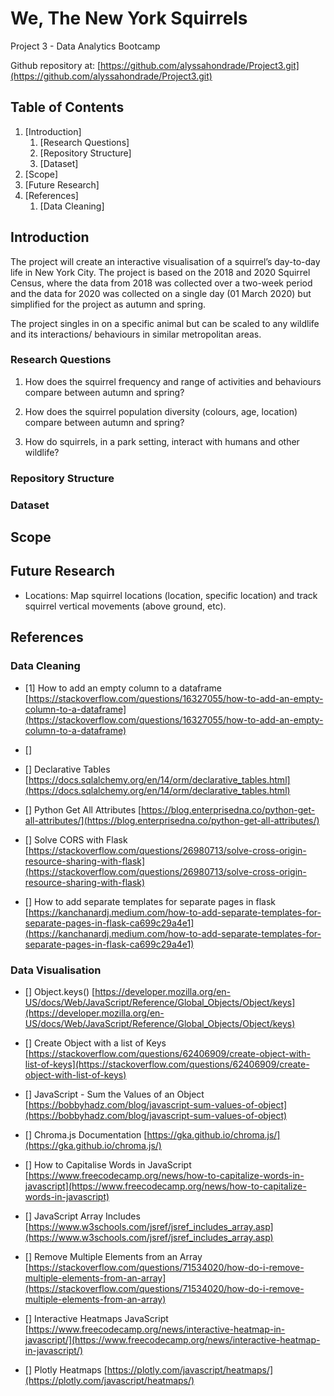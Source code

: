 # We, The New York Squirrels
Project 3 - Data Analytics Bootcamp

Github repository at: [https://github.com/alyssahondrade/Project3.git](https://github.com/alyssahondrade/Project3.git)


## Table of Contents
1. [Introduction]
    1. [Research Questions]
    2. [Repository Structure]
    3. [Dataset]
2. [Scope]
3. [Future Research]
4. [References]
    1. [Data Cleaning]


## Introduction
The project will create an interactive visualisation of a squirrel’s day-to-day life in New York City. The project is based on the 2018 and 2020 Squirrel Census, where the data from 2018 was collected over a two-week period and the data for 2020 was collected on a single day (01 March 2020) but simplified for the project as autumn and spring.

The project singles in on a specific animal but can be scaled to any wildlife and its interactions/ behaviours in similar metropolitan areas.

### Research Questions
1. How does the squirrel frequency and range of activities and behaviours compare between autumn and spring?

2. How does the squirrel population diversity (colours, age, location) compare between autumn and spring?

3. How do squirrels, in a park setting, interact with humans and other wildlife?


### Repository Structure


### Dataset


## Scope



## Future Research
- Locations: Map squirrel locations (location, specific location) and track squirrel vertical movements (above ground, etc).


## References

### Data Cleaning
- [1] How to add an empty column to a dataframe [https://stackoverflow.com/questions/16327055/how-to-add-an-empty-column-to-a-dataframe](https://stackoverflow.com/questions/16327055/how-to-add-an-empty-column-to-a-dataframe)

- []

- [] Declarative Tables [https://docs.sqlalchemy.org/en/14/orm/declarative_tables.html](https://docs.sqlalchemy.org/en/14/orm/declarative_tables.html)

- [] Python Get All Attributes [https://blog.enterprisedna.co/python-get-all-attributes/](https://blog.enterprisedna.co/python-get-all-attributes/)

- [] Solve CORS with Flask [https://stackoverflow.com/questions/26980713/solve-cross-origin-resource-sharing-with-flask](https://stackoverflow.com/questions/26980713/solve-cross-origin-resource-sharing-with-flask)

- [] How to add separate templates for separate pages in flask [https://kanchanardj.medium.com/how-to-add-separate-templates-for-separate-pages-in-flask-ca699c29a4e1](https://kanchanardj.medium.com/how-to-add-separate-templates-for-separate-pages-in-flask-ca699c29a4e1)

### Data Visualisation
- [] Object.keys() [https://developer.mozilla.org/en-US/docs/Web/JavaScript/Reference/Global_Objects/Object/keys](https://developer.mozilla.org/en-US/docs/Web/JavaScript/Reference/Global_Objects/Object/keys)

- [] Create Object with a list of Keys [https://stackoverflow.com/questions/62406909/create-object-with-list-of-keys](https://stackoverflow.com/questions/62406909/create-object-with-list-of-keys)

- [] JavaScript - Sum the Values of an Object [https://bobbyhadz.com/blog/javascript-sum-values-of-object](https://bobbyhadz.com/blog/javascript-sum-values-of-object)

- [] Chroma.js Documentation [https://gka.github.io/chroma.js/](https://gka.github.io/chroma.js/)

- [] How to Capitalise Words in JavaScript [https://www.freecodecamp.org/news/how-to-capitalize-words-in-javascript](https://www.freecodecamp.org/news/how-to-capitalize-words-in-javascript)

- [] JavaScript Array Includes [https://www.w3schools.com/jsref/jsref_includes_array.asp](https://www.w3schools.com/jsref/jsref_includes_array.asp)

- [] Remove Multiple Elements from an Array [https://stackoverflow.com/questions/71534020/how-do-i-remove-multiple-elements-from-an-array](https://stackoverflow.com/questions/71534020/how-do-i-remove-multiple-elements-from-an-array)

- [] Interactive Heatmaps JavaScript [https://www.freecodecamp.org/news/interactive-heatmap-in-javascript/](https://www.freecodecamp.org/news/interactive-heatmap-in-javascript/)

- [] Plotly Heatmaps [https://plotly.com/javascript/heatmaps/](https://plotly.com/javascript/heatmaps/)